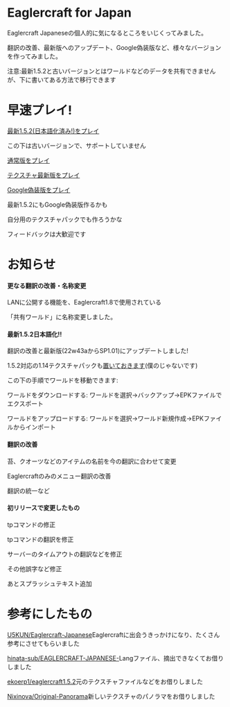 ﻿# Eaglercraft for Japan

Eaglercraft Japaneseの個人的に気になるところをいじくってみました。

翻訳の改善、最新版へのアップデート、Google偽装版など、様々なバージョンを作ってみました。

注意:最新1.5.2と古いバージョンとはワールドなどのデータを共有できませんが、下に書いてある方法で移行できます

# 早速プレイ!

[最新1.5.2(日本語化済み!)をプレイ](https://magurock.github.io/Eaglercraft-for-Japan/New152/)

この下は古いバージョンで、サポートしていません

[通常版をプレイ](https://magurock.github.io/Eaglercraft-for-Japan/Normal/)

[テクスチャ最新版をプレイ](https://magurock.github.io/Eaglercraft-for-Japan/NewTexture/)

[Google偽装版をプレイ](https://magurock.github.io/Eaglercraft-for-Japan/ForSchool/)

最新1.5.2にもGoogle偽装版作るかも

自分用のテクスチャパックでも作ろうかな

フィードバックは大歓迎です

# お知らせ

#### 更なる翻訳の改善・名称変更

LANに公開する機能を、Eaglercraft1.8で使用されている

「共有ワールド」に名称変更しました。

#### 最新1.5.2日本語化!!

翻訳の改善と最新版(22w43aからSP1.01)にアップデートしました!

1.5.2対応の1.14テクスチャパックも[置いておきます](https://www.mediafire.com/file/l30m7bucmlozgw5/1.14+Textures+MC1.5.2.zip/file)(僕のじゃないです)

この下の手順でワールドを移動できます:

ワールドをダウンロードする: ワールドを選択→バックアップ→EPKファイルでエクスポート

ワールドをアップロードする: ワールドを選択→ワールド新規作成→EPKファイルからインポート

#### 翻訳の改善

苔、クオーツなどのアイテムの名前を今の翻訳に合わせて変更

Eaglercraftのみのメニュー翻訳の改善

翻訳の統一など

#### 初リリースで変更したもの

tpコマンドの修正

tpコマンドの翻訳を修正

サーバーのタイムアウトの翻訳などを修正

その他誤字など修正

あとスプラッシュテキスト追加

# 参考にしたもの

[U5KUN/Eaglercraft-Japanese](https://github.com/U5KUN/Eaglercraft-Japanese)Eaglercraftに出会うきっかけになり、たくさん参考にさせてもらいました

[hinata-sub/EAGLERCRAFT-JAPANESE-](https://github.com/hinata-sub/EAGLERCRAFT-JAPANESE-)Langファイル、摘出できなくてお借りしました

[ekoerp1/eaglercraft1.5.2](https://github.com/ekoerp1/eaglercraft1.5.2)元のテクスチャファイルなどをお借りしました

[Nixinova/Original-Panorama](https://github.com/Nixinova/Original-Panorama/tree/new?tab=readme-ov-file)新しいテクスチャのパノラマをお借りしました
